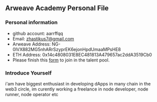 ## Arweave Academy Personal File

### Personal information

- github account: aarrffqq
- Email: zhastikus7@gmail.com
- Arweave Address: NG-0lVX882MG5nhARrSzyprEK6ejonHpdUmaaMPsHE8
- ETH Address: 0x14c4808031E8EC481813A479657ac2ddA3519Cb0
- Please finish this [form](https://docs.google.com/forms/d/e/1FAIpQLSfWA5fIIcBgmRppm3jNz5vmf9Mai_QMVil-2pO4r7YKn_Zhtw/viewform?usp=sf_link) to join in the talent pool.

### Introduce Yourself
 i'am have biggest enthusiast in developing dApps in many chain in the web3 circle, im curently working a freelance in node developer, node runner, node operator etc